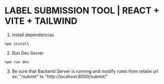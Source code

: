 # LABEL SUBMISSION TOOL | REACT + VITE + TAILWIND
1. install dependencias

```
npm install
```
2. Run Dev Server
```
npm run dev
```
3. Be sure that Backend Server is running and modify rutes from relatie url ex: "/submit" to "http://locahost:8000/submit/"
